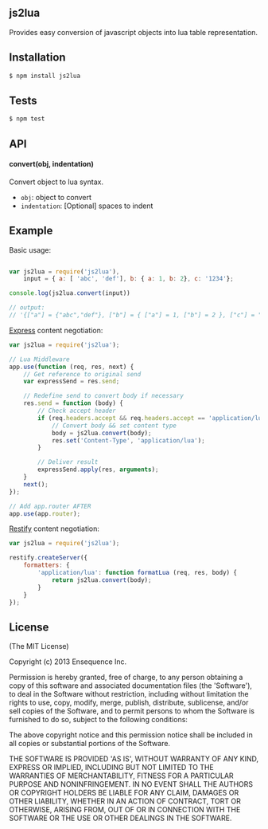 ## js2lua

Provides easy conversion of javascript objects into lua table representation.

## Installation

```bash
$ npm install js2lua
```

## Tests

```bash
$ npm test
```

## API

#### convert(obj, indentation)

Convert object to lua syntax.

* `obj`: object to convert
* `indentation`: [Optional] spaces to indent

## Example

Basic usage:

```javascript

var js2lua = require('js2lua'),
    input = { a: [ 'abc', 'def'], b: { a: 1, b: 2}, c: '1234'};

console.log(js2lua.convert(input))

// output:
// '{["a"] = {"abc","def"}, ["b"] = { ["a"] = 1, ["b"] = 2 }, ["c"] = "1234" }

```

[Express](https://github.com/visionmedia/express) content negotiation:

```javascript
var js2lua = require('js2lua');

// Lua Middleware
app.use(function (req, res, next) {
    // Get reference to original send
    var expressSend = res.send;

    // Redefine send to convert body if necessary
    res.send = function (body) {
        // Check accept header
        if (req.headers.accept && req.headers.accept == 'application/lua') {
            // Convert body && set content type
            body = js2lua.convert(body);
            res.set('Content-Type', 'application/lua');
        }

        // Deliver result
        expressSend.apply(res, arguments);
    }
    next();
});

// Add app.router AFTER
app.use(app.router);
```

[Restify](https://github.com/mcavage/node-restify/) content negotiation:

```javascript
var js2lua = require('js2lua');

restify.createServer({
    formatters: {
        'application/lua': function formatLua (req, res, body) {
            return js2lua.convert(body);
        }
    }
});
```

## License

(The MIT License)

Copyright (c) 2013 Ensequence Inc.

Permission is hereby granted, free of charge, to any person obtaining a copy of this software and associated documentation files (the 'Software'), to deal in the Software without restriction, including without limitation the rights to use, copy, modify, merge, publish, distribute, sublicense, and/or sell copies of the Software, and to permit persons to whom the Software is furnished to do so, subject to the following conditions:

The above copyright notice and this permission notice shall be included in all copies or substantial portions of the Software.

THE SOFTWARE IS PROVIDED 'AS IS', WITHOUT WARRANTY OF ANY KIND, EXPRESS OR IMPLIED, INCLUDING BUT NOT LIMITED TO THE WARRANTIES OF MERCHANTABILITY, FITNESS FOR A PARTICULAR PURPOSE AND NONINFRINGEMENT. IN NO EVENT SHALL THE AUTHORS OR COPYRIGHT HOLDERS BE LIABLE FOR ANY CLAIM, DAMAGES OR OTHER LIABILITY, WHETHER IN AN ACTION OF CONTRACT, TORT OR OTHERWISE, ARISING FROM, OUT OF OR IN CONNECTION WITH THE SOFTWARE OR THE USE OR OTHER DEALINGS IN THE SOFTWARE.